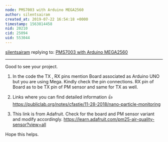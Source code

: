 ```yaml
---
node: PMS7003 with Arduino MEGA2560
author: silentsairam
created_at: 2019-07-22 16:54:18 +0000
timestamp: 1563814458
nid: 20210
cid: 25094
uid: 553044
---
```




[silentsairam](../profile/silentsairam) replying to: [PMS7003 with Arduino MEGA2560](../notes/vinushi1995/07-21-2019/pms7003-with-arduino-mega2560)

----
Good to see your project.
1. In the code the TX , RX pins mention Board associated as Arduino UNO but you are using Mega. Kindly check the pin connections.
RX pin of Board as to be TX pin of PM sensor and same for TX as well.

2. Links where you can find detailed information 👍 
https://publiclab.org/notes/cfastie/11-28-2018/nano-particle-monitoring
3. This link is from Adafruit. Check for the board and PM sensor variant and modify accordingly. 
https://learn.adafruit.com/pm25-air-quality-sensor?view=all

Hope this helps. 